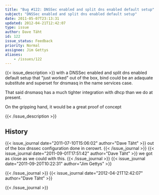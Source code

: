 ```yaml
---
title: "Bug #122: DNSSec enabled and split dns enabled default setup"
subject: "DNSSec enabled and split dns enabled default setup"
date: 2011-05-07T23:13:31
updated: 2012-04-21T12:42:07
type: issue
author: Dave Täht
id: 122
issue_status: Feedback
priority: Normal
assignee: Jim Gettys
aliases:
    - /issues/122
---
```


{{< issue_description >}}
with a DNSSec enabled and split dns enabled default setup that "just
worked" out of the box, bind could be an adaquate substitute and
superset for dnsmasq in the name services case.

That said dnsmasq has a much tighter integration with dhcp than we do at
present.

On the gripping hand, it would be a great proof of concept


{{< /issue_description >}}

## History
{{< issue_journal date="2011-07-10T15:06:02" author="Dave Täht" >}}
out of the box dnssec configuration done in cerowrt.
{{< /issue_journal >}}
{{< issue_journal date="2011-09-01T17:51:42" author="Dave Täht" >}}
we got as close as we could with this.
{{< /issue_journal >}}
{{< issue_journal date="2011-09-20T10:22:31" author="Jim Gettys" >}}

{{< /issue_journal >}}
{{< issue_journal date="2012-04-21T12:42:07" author="Dave Täht" >}}

{{< /issue_journal >}}


